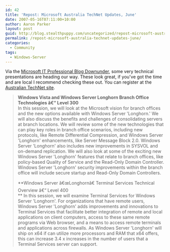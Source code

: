 ```yaml
---
id: 42
title: 'Repost: Microsoft Australia TechNet Updates, June'
date: 2007-05-16T07:11:00+10:00
author: Aaron Parker
layout: post
guid: http://blog.stealthpuppy.com/uncategorized/repost-microsoft-australia-technet-updates-june
permalink: /repost-microsoft-australia-technet-updates-june/
categories:
  - Community
tags:
  - Windows-Server
---
```

Via the [Microsoft IT Professional Blog Downunder](http://blogs.technet.com/itproaustralia/archive/2007/05/16/technet-updates-june-register-today.aspx), some very technical presentations are heading our way. These look great, if you've got the time and are local I recommend checking these out. You can register at the [Australian TechNet site](http://www.microsoft.com/australia/technet/techNet_Landingpage.mspx).

> **Windows Vista and Windows Server Longhorn Branch Office Technologies â€“ Level 300**  
> In this session, we will look at the Microsoft vision for branch offices and the new options available with Windows Server 'Longhorn.' We will also discuss the benefits and challenges of consolidating servers at branch locations. We will review some of the new technologies that can play key roles in branch office scenarios, including new protocols, like Remote Differential Compression, and Windows Server 'Longhorn' enhancements, like Server Message Block 2.0. Windows Server 'Longhorn' also includes new improvements in SYSVOL and on-demand replication. We will also look at some of the exciting new Windows Server 'Longhorn' features that relate to branch offices, like policy-based Quality of Service and the Read-Only Domain Controller. Windows Server 'Longhorn' security improvements within the branch office will include secure startup and Read-Only Domain Controllers.
> 
> **Windows Server â€œLonghornâ€ Terminal Services Technical Overview â€“ Level 400  
>** In this session, we will examine Terminal Services for Windows Server 'Longhorn'. For organizations that have remote users, Windows Server 'Longhorn' adds improvements and innovations to Terminal Services that facilitate better integration of remote and local applications on client computers, access to these same remote programs via Web browser, and a means to access remote terminals and applications across firewalls. As Windows Server 'Longhorn' will ship on x64 if can utilize more processors and RAM that x64 offers, this can increase 3.4 x increases in the number of users that a Terminal Services server can support.